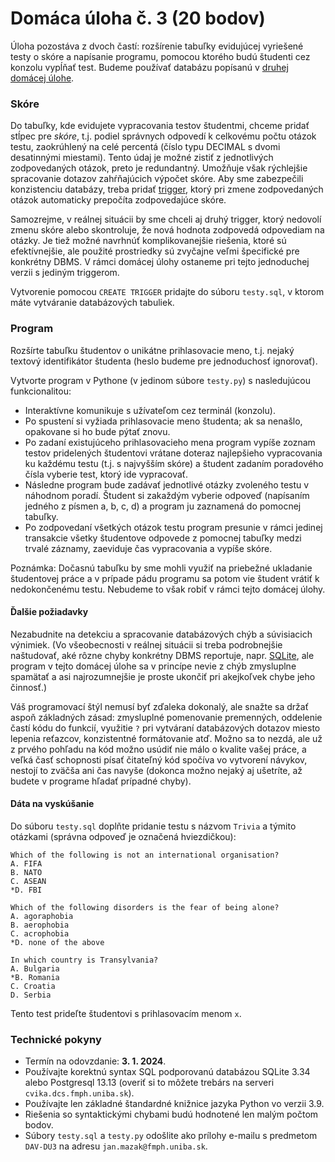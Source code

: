# Domáca úloha č. 3 (20 bodov)

Úloha pozostáva z dvoch častí: rozšírenie tabuľky evidujúcej vyriešené testy o skóre a napísanie programu, pomocou ktorého budú študenti cez konzolu vypĺňať test. Budeme používať databázu popísanú v [druhej domácej úlohe](../du2/du2.md).

### Skóre

Do tabuľky, kde evidujete vypracovania testov študentmi, chceme pridať stĺpec pre _skóre_, t.j. podiel správnych odpovedí k celkovému počtu otázok testu, zaokrúhlený na celé percentá (číslo typu DECIMAL s dvomi desatinnými miestami). Tento údaj je možné zistiť z jednotlivých zodpovedaných otázok, preto je redundantný. Umožňuje však rýchlejšie spracovanie dotazov zahŕňajúcich výpočet skóre. Aby sme zabezpečili konzistenciu databázy, treba pridať [trigger](https://www.sqlitetutorial.net/sqlite-trigger/), ktorý pri zmene zodpovedaných otázok automaticky prepočíta zodpovedajúce skóre.

Samozrejme, v reálnej situácii by sme chceli aj druhý trigger, ktorý nedovolí zmenu skóre alebo skontroluje, že nová hodnota zodpovedá odpovediam na otázky. Je tiež možné navrhnúť komplikovanejšie riešenia, ktoré sú efektívnejšie, ale použité prostriedky sú zvyčajne veľmi špecifické pre konkrétny DBMS. V rámci domácej úlohy ostaneme pri tejto jednoduchej verzii s jediným triggerom.

Vytvorenie pomocou `CREATE TRIGGER` pridajte do súboru `testy.sql`, v ktorom máte vytváranie databázových tabuliek.

### Program

Rozšírte tabuľku študentov o unikátne prihlasovacie meno, t.j. nejaký textový identifikátor študenta (heslo budeme pre jednoduchosť ignorovať).

Vytvorte program v Pythone (v jedinom súbore `testy.py`) s nasledujúcou funkcionalitou:
* Interaktívne komunikuje s užívateľom cez terminál (konzolu).
* Po spustení si vyžiada prihlasovacie meno študenta; ak sa nenašlo, opakovane si ho bude pýtať znovu.
* Po zadaní existujúceho prihlasovacieho mena program vypíše zoznam testov pridelených študentovi vrátane doteraz najlepšieho vypracovania ku každému testu (t.j. s najvyšším skóre) a študent zadaním poradového čísla vyberie test, ktorý ide vypracovať.
* Následne program bude zadávať jednotlivé otázky zvoleného testu v náhodnom poradí. Študent si zakaždým vyberie odpoveď (napísaním jedného z písmen a, b, c, d) a program ju zaznamená do pomocnej tabuľky.
* Po zodpovedaní všetkých otázok testu program presunie v rámci jedinej transakcie všetky študentove odpovede z pomocnej tabuľky medzi trvalé záznamy, zaeviduje čas vypracovania a vypíše skóre.

Poznámka: Dočasnú tabuľku by sme mohli využiť na priebežné ukladanie študentovej práce a v prípade pádu programu sa potom vie študent vrátiť k nedokončenému testu. Nebudeme to však robiť v rámci tejto domácej úlohy.

#### Ďalšie požiadavky

Nezabudnite na detekciu a spracovanie databázových chýb a súvisiacich výnimiek. (Vo všeobecnosti v reálnej situácii si treba podrobnejšie naštudovať, aké rôzne chyby konkrétny DBMS reportuje, napr. [SQLite](https://www.sqlite.org/rescode.html), ale program v tejto domácej úlohe sa v princípe nevie z chýb zmysluplne spamätať a asi najrozumnejšie je proste ukončiť pri akejkoľvek chybe jeho činnosť.)

Váš programovací štýl nemusí byť zďaleka dokonalý, ale snažte sa držať aspoň základných zásad: zmysluplné pomenovanie premenných, oddelenie častí kódu do funkcií, využitie `?` pri vytváraní databázových dotazov miesto lepenia reťazcov, konzistentné formátovanie atď. Možno sa to nezdá, ale už z prvého pohľadu na kód možno usúdiť nie málo o kvalite vašej práce, a veľká časť schopnosti písať čitateľný kód spočíva vo vytvorení návykov, nestojí to zväčša ani čas navyše (dokonca možno nejaký aj ušetríte, až budete v programe hľadať prípadné chyby).

#### Dáta na vyskúšanie

Do súboru `testy.sql` doplňte pridanie testu s názvom `Trivia` a týmito otázkami (správna odpoveď je označená hviezdičkou):
```
Which of the following is not an international organisation?
A. FIFA
B. NATO
C. ASEAN
*D. FBI

Which of the following disorders is the fear of being alone?
A. agoraphobia
B. aerophobia
C. acrophobia
*D. none of the above

In which country is Transylvania?
A. Bulgaria
*B. Romania
C. Croatia
D. Serbia
```

Tento test prideľte študentovi s prihlasovacím menom `x`.

### Technické pokyny

* Termín na odovzdanie: **3. 1. 2024**.
* Používajte korektnú syntax SQL podporovanú databázou SQLite 3.34 alebo Postgresql 13.13 (overiť si to môžete trebárs na serveri `cvika.dcs.fmph.uniba.sk`).
* Používajte len základné štandardné knižnice jazyka Python vo verzii 3.9.
* Riešenia so syntaktickými chybami budú hodnotené len malým počtom bodov.
* Súbory `testy.sql` a `testy.py` odošlite ako prílohy e-mailu s predmetom `DAV-DU3` na adresu `jan.mazak@fmph.uniba.sk`.
